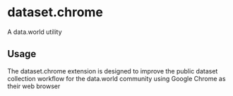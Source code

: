 # dataset.chrome
A data.world utility

## Usage
The dataset.chrome extension is designed to improve the public dataset collection workflow for the data.world community using Google Chrome as their web browser  
